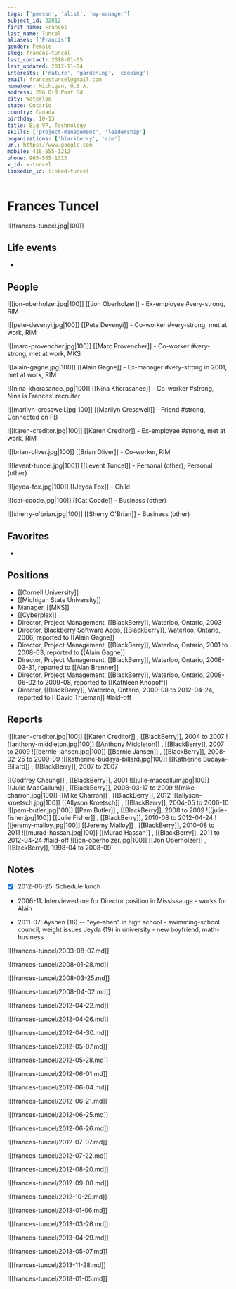 ```yaml
---
tags: ['person', 'alist', 'my-manager']
subject_id: 32012
first_name: Frances
last_name: Tuncel
aliases: ['Francis']
gender: Female
slug: frances-tuncel
last_contact: 2018-01-05
last_updated: 2012-11-04
interests: ['nature', 'gardening', 'cooking']
email: francestuncel@gmail.com
hometown: Michigan, U.S.A.
address: 296 Old Post Rd
city: Waterloo
state: Ontario
country: Canada
birthday: 10-13
title: Big VP, Technology
skills: ['project-management', 'leadership']
organizations: ['blackberry', 'rim']
url: https://www.google.com
mobile: 416-555-1212
phone: 905-555-1313
x_id: x-tuncel
linkedin_id: linked-tuncel
---
```


# Frances Tuncel


![[frances-tuncel.jpg|100]]

## Life events

- 

## People

![[jon-oberholzer.jpg|100]]
[[Jon Oberholzer]] - Ex-employee #very-strong, RIM

![[pete-devenyi.jpg|100]]
[[Pete Devenyi]] - Co-worker #very-strong, met at work, RIM

![[marc-provencher.jpg|100]]
[[Marc Provencher]] - Co-worker #very-strong, met at work, MKS

![[alain-gagne.jpg|100]]
[[Alain Gagne]] - Ex-manager #very-strong in 2001, met at work, RIM

![[nina-khorasanee.jpg|100]]
[[Nina Khorasanee]] - Co-worker #strong, Nina is Frances' recruiter

![[marilyn-cresswell.jpg|100]]
[[Marilyn Cresswell]] - Friend #strong, Connected on FB

![[karen-creditor.jpg|100]]
[[Karen Creditor]] - Ex-employee #strong, met at work, RIM

![[brian-oliver.jpg|100]]
[[Brian Oliver]] - Co-worker, RIM

![[levent-tuncel.jpg|100]]
[[Levent Tuncel]] - Personal (other), Personal (other)

![[jeyda-fox.jpg|100]]
[[Jeyda Fox]] - Child

![[cat-coode.jpg|100]]
[[Cat Coode]] - Business (other)

![[sherry-o'brian.jpg|100]]
[[Sherry O'Brian]] - Business (other)


## Favorites

- 

## Positions

- [[Cornell University]]
- [[Michigan State University]]
- Manager, [[MKS]]
- [[Cyberplex]]
- Director, Project Management, [[BlackBerry]], Waterloo, Ontario, 2003
- Director, Blackberry Software Apps, [[BlackBerry]], Waterloo, Ontario, 2006, reported to [[Alain Gagne]]
- Director, Project Management, [[BlackBerry]], Waterloo, Ontario, 2001 to 2008-03, reported to [[Alain Gagne]]
- Director, Project Management, [[BlackBerry]], Waterloo, Ontario, 2008-03-31, reported to [[Alan Brenner]]
- Director, Project Management, [[BlackBerry]], Waterloo, Ontario, 2008-06-02 to 2009-08, reported to [[Kathleen Knopoff]]
- Director, [[BlackBerry]], Waterloo, Ontario, 2009-08 to 2012-04-24, reported to [[David Trueman]] #laid-off

## Reports

![[karen-creditor.jpg|100]]
[[Karen Creditor]] , [[BlackBerry]], 2004 to 2007
![[anthony-middleton.jpg|100]]
[[Anthony Middleton]] , [[BlackBerry]], 2007 to 2009
![[bernie-jansen.jpg|100]]
[[Bernie Jansen]] , [[BlackBerry]], 2008-02-25 to 2009-09
![[katherine-budaya-billard.jpg|100]]
[[Katherine Budaya-Billard]] , [[BlackBerry]], 2007 to 2007

[[Godfrey Cheung]] , [[BlackBerry]], 2001
![[julie-maccallum.jpg|100]]
[[Julie MacCallum]] , [[BlackBerry]], 2008-03-17 to 2009
![[mike-charron.jpg|100]]
[[Mike Charron]] , [[BlackBerry]], 2012
![[allyson-kroetsch.jpg|100]]
[[Allyson Kroetsch]] , [[BlackBerry]], 2004-05 to 2006-10
![[pam-butler.jpg|100]]
[[Pam Butler]] , [[BlackBerry]], 2008 to 2009
![[julie-fisher.jpg|100]]
[[Julie Fisher]] , [[BlackBerry]], 2010-08 to 2012-04-24
![[jeremy-malloy.jpg|100]]
[[Jeremy Malloy]] , [[BlackBerry]], 2010-08 to 2011
![[murad-hassan.jpg|100]]
[[Murad Hassan]] , [[BlackBerry]], 2011 to 2012-04-24 #laid-off
![[jon-oberholzer.jpg|100]]
[[Jon Oberholzer]] , [[BlackBerry]], 1998-04 to 2008-09


## Notes

- [x]  2012-06-25: Schedule lunch

- 2006-11: Interviewed me for Director position in Mississauga - works for Alain


- 2011-07: Ayshen (16) -- "eye-shen" in high school - swimming-school council, weight issues  Jeyda (19) in university  - new boyfriend, math-business





![[frances-tuncel/2003-08-07.md]]

![[frances-tuncel/2008-01-28.md]]

![[frances-tuncel/2008-03-25.md]]

![[frances-tuncel/2008-04-02.md]]

![[frances-tuncel/2012-04-22.md]]

![[frances-tuncel/2012-04-26.md]]

![[frances-tuncel/2012-04-30.md]]

![[frances-tuncel/2012-05-07.md]]

![[frances-tuncel/2012-05-28.md]]

![[frances-tuncel/2012-06-01.md]]

![[frances-tuncel/2012-06-04.md]]

![[frances-tuncel/2012-06-21.md]]

![[frances-tuncel/2012-06-25.md]]

![[frances-tuncel/2012-06-26.md]]

![[frances-tuncel/2012-07-07.md]]

![[frances-tuncel/2012-07-22.md]]

![[frances-tuncel/2012-08-20.md]]

![[frances-tuncel/2012-09-08.md]]

![[frances-tuncel/2012-10-29.md]]

![[frances-tuncel/2013-01-06.md]]

![[frances-tuncel/2013-03-26.md]]

![[frances-tuncel/2013-04-29.md]]

![[frances-tuncel/2013-05-07.md]]

![[frances-tuncel/2013-11-28.md]]

![[frances-tuncel/2018-01-05.md]]

